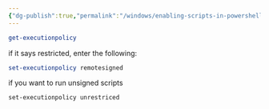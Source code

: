 ```yaml
---
{"dg-publish":true,"permalink":"/windows/enabling-scripts-in-powershell/"}
---
```



```powershell
get-executionpolicy
```
if it says restricted, enter the following:
```powershell
set-executionpolicy remotesigned
```

if you want to run unsigned scripts
```bash
set-executionpolicy unrestriced
```
